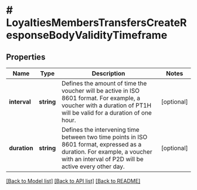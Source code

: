 # # LoyaltiesMembersTransfersCreateResponseBodyValidityTimeframe

## Properties

Name | Type | Description | Notes
------------ | ------------- | ------------- | -------------
**interval** | **string** | Defines the amount of time the voucher will be active in ISO 8601 format. For example, a voucher with a duration of PT1H will be valid for a duration of one hour. | [optional]
**duration** | **string** | Defines the intervening time between two time points in ISO 8601 format, expressed as a duration. For example, a voucher with an interval of P2D will be active every other day. | [optional]

[[Back to Model list]](../../README.md#models) [[Back to API list]](../../README.md#endpoints) [[Back to README]](../../README.md)
